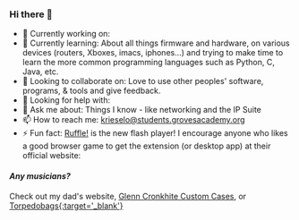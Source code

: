 ### Hi there 👋


- 🔭 Currently working on: 
- 🌱 Currently learning: About all things firmware and hardware, on various devices (routers, Xboxes, imacs, iphones...) and trying to make time to learn the more common programming languages such as Python, C, Java, etc.
- 👯 Looking to collaborate on: Love to use other peoples' software, programs, & tools and give feedback.
- 🤔 Looking for help with:
- 💬 Ask me about: Things I know - like networking and the IP Suite
- 📫 How to reach me: krieselo@students.grovesacademy.org
- ⚡ Fun fact: [Ruffle!](https://ruffle.rs) is the new flash player! I encourage anyone who likes a good browser game to get the extension (or desktop app) at their official website: [](https://ruffle.rs#downloads)

#### _Any musicians?_

Check out my dad's website, [Glenn Cronkhite Custom Cases](https://glenncronkhite.com), or [Torpedobags{:target='_blank'}](https://torpedobags.com)

